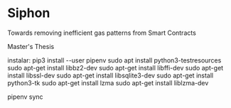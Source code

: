 # Siphon
Towards removing inefficient gas patterns from Smart Contracts


Master's Thesis


instalar:
pip3 install --user pipenv
sudo apt install python3-testresources
sudo apt-get install libbz2-dev
sudo apt-get install libffi-dev
sudo apt-get install libssl-dev
sudo apt-get install libsqlite3-dev
sudo apt-get install python3-tk
sudo apt-get install lzma
sudo apt-get install liblzma-dev

pipenv sync